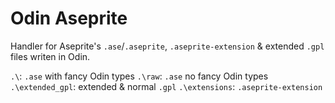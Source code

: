 # Odin Aseprite
Handler for Aseprite's `.ase`/`.aseprite`, `.aseprite-extension` &amp; extended `.gpl` files writen in Odin.   

`.\`: `.ase` with fancy Odin types
`.\raw`: `.ase` no fancy Odin types
`.\extended_gpl`: extended & normal `.gpl`
`.\extensions`: `.aseprite-extension`
